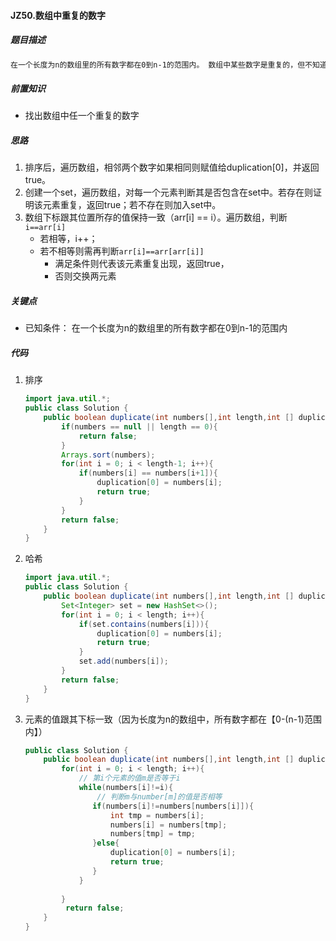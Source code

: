 #### JZ50.数组中重复的数字

##### 题目描述

```markdown
在一个长度为n的数组里的所有数字都在0到n-1的范围内。 数组中某些数字是重复的，但不知道有几个数字是重复的。也不知道每个数字重复几次。请找出数组中任意一个重复的数字。 例如，如果输入长度为7的数组{2,3,1,0,2,5,3}，那么对应的输出是第一个重复的数字2。
```

##### 前置知识

+ 找出数组中任一个重复的数字

##### 思路

1. 排序后，遍历数组，相邻两个数字如果相同则赋值给duplication[0]，并返回true。
2. 创建一个set，遍历数组，对每一个元素判断其是否包含在set中。若存在则证明该元素重复，返回true；若不存在则加入set中。
3. 数组下标跟其位置所存的值保持一致（arr[i] == i）。遍历数组，判断`i==arr[i]`
   + 若相等，i++；
   + 若不相等则需再判断`arr[i]==arr[arr[i]]`
     + 满足条件则代表该元素重复出现，返回true，
     + 否则交换两元素

##### 关键点

+ 已知条件： 在一个长度为n的数组里的所有数字都在0到n-1的范围内

##### 代码

1. 排序

   ```java
   import java.util.*;
   public class Solution {
       public boolean duplicate(int numbers[],int length,int [] duplication) {
           if(numbers == null || length == 0){
               return false;
           }
           Arrays.sort(numbers);
           for(int i = 0; i < length-1; i++){
               if(numbers[i] == numbers[i+1]){
                   duplication[0] = numbers[i];
                   return true;
               }
           }
           return false;
       }
   }
   ```

2. 哈希

   ```java
   import java.util.*;
   public class Solution {
       public boolean duplicate(int numbers[],int length,int [] duplication) {
           Set<Integer> set = new HashSet<>();
           for(int i = 0; i < length; i++){
               if(set.contains(numbers[i])){
                   duplication[0] = numbers[i];
                   return true;
               }
               set.add(numbers[i]);
           }
           return false;
       }
   }
   ```

3. 元素的值跟其下标一致（因为长度为n的数组中，所有数字都在【0-(n-1)范围内】）

   ```java
   public class Solution {
       public boolean duplicate(int numbers[],int length,int [] duplication) {
           for(int i = 0; i < length; i++){
               // 第i个元素的值m是否等于i
               while(numbers[i]!=i){
                   // 判断m与number[m]的值是否相等
                  if(numbers[i]!=numbers[numbers[i]]){
                      int tmp = numbers[i];
                      numbers[i] = numbers[tmp];
                      numbers[tmp] = tmp;
                  }else{
                      duplication[0] = numbers[i];
                      return true;
                  }
               }
              
           }
            return false;
       }
   }
   ```

   

   

